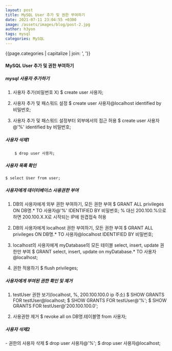 ```yaml
---
layout: post
title: MySQL User 추가 및 권한 부여하기
date: 2021-07-11 23:04:55 +0300
image: /assets/images/blog/post-2.jpg
author: h3yon
tags: mysql
categories: MySQL
---
```


{{page.categories | capitalize | join: ', '}}

<h4>MySQL User 추가 및 권한 부여하기</h4>

<h5> mysql 사용자 추가하기 </h5>

1. 사용자 추가(비밀번호 X)
   $ create user 사용자;

2. 사용자 추가 및 패스워드 설정
   $ create user 사용자@localhost identified by 비밀번호;

3. 사용자 추가 및 패스워드 설정부터 외부에서의 접근 허용
   $ create user 사용자@'%' identified by 비밀번호;

<h5>사용자 삭제1</h5>

```
    $ drop user 사용자;
```

<h5>사용자 목록 확인</h5>

    $ select User from user;

<h5>사용자에게 데이터베이스 사용권한 부여</h5>

1.  DB의 사용자에게 외부 권한 부여하기, 모든 권한 부여
    $ GRANT ALL privileges ON DB명.\* TO 사용자@'%' IDENTIFIED BY 비밀번호;
    % 대신 200.100.%으로 하면 200.100.X.X로 시작되는 IP에 원겹접속 허용

2.  DB의 사용자에게 localhost 권한 부여하기, 모든 권한 부여
    $ GRANT ALL privileges ON DB명.\* TO 사용자@localhost IDENTIFIED BY 비밀번호;

3.  localhost의 사용자에게 myDatabase의 모든 테이블 select, insert, update 권한만 부여
    $ GRANT select, insert, update on myDatabase.\* TO 사용자@localhost;

4.  권한 적용하기
    $ flush privileges;

<h5>사용자에게 부여된 권한 확인 및 제거</h5>

1. testUser 권한 보기(localhost, %, 200.100.100.0 ip 주소)
   $ SHOW GRANTS FOR testUser@localhost;
   $ SHOW GRANTS FOR testUser@'%';
   $ SHOW GRANTS FOR testUser@'200.100.100.0';

2. 사용권한 제거
   $ revoke all on DB명.테이블명 from 사용자;

<h5>사용자 삭제2</h5>
- 권한의 사용자 삭제
    $ drop user 사용자@'%';
    $ drop user 사용자@localhost;
